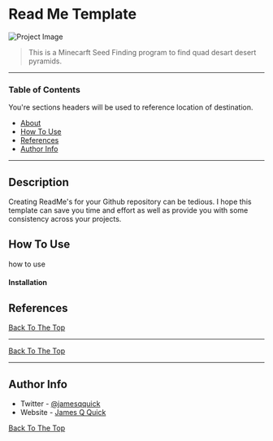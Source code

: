 # Read Me Template

![Project Image]([[[project-image-url](https://static.wikia.nocookie.net/minecraft/images/4/44/DesertTempleMinecraft.png/revision/latest?cb=20200308182235)](https://static.wikia.nocookie.net/minecraft_gamepedia/images/d/d2/Desert_pyramid_JE3_BE3.png/revision/latest?cb=20210711034046)](https://static.wikia.nocookie.net/minecraft_gamepedia/images/d/d2/Desert_pyramid_JE3_BE3.png/revision/latest/scale-to-width-down/1000?cb=20210711034046))

> This is a Minecarft Seed Finding program to find quad desart desert pyramids. 

---

### Table of Contents
You're sections headers will be used to reference location of destination.

- [About](#description)
- [How To Use](#how-to-use)
- [References](#references)
- [Author Info](#author-info)


---

## Description

Creating ReadMe's for your Github repository can be tedious.  I hope this template can save you time and effort as well as provide you with some consistency across your projects.



## How To Use

how to use 

#### Installation





## References
[Back To The Top](#read-me-template)

---

[Back To The Top](#read-me-template)

---

## Author Info

- Twitter - [@jamesqquick](https://twitter.com/jamesqquick)
- Website - [James Q Quick](https://jamesqquick.com)

[Back To The Top](#read-me-template)
